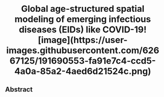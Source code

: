 <br />
<div align="center">
  <h1 align="center">Global age-structured spatial modeling of emerging infectious diseases (EIDs) like COVID-19![image](https://user-images.githubusercontent.com/62667125/191690553-fa91e7c4-ccd5-4a0a-85a2-4aed6d21524c.png)
</h1>
</div>

## Abstract
